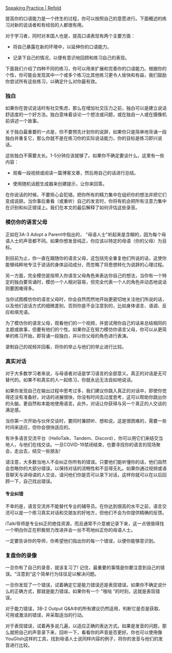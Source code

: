[Speaking Practice | Refold](https://refold.la/roadmap/stage-3/c/speaking-practice)

提高你的口语能力是一个终生的过程，你可以按照自己的意愿进行。下面概述的练习对新的说话者和有经验的人都很有用。

对于学习者，同时对本国人也是，提高口语表现有两个主要方面：

- 将自己暴露在新的环境中，以延伸你的口语能力。

- 记录下自己的情况，以便有意识地回顾和练习自己的表现。

下面我们介绍了四种不同的练习，你可以用来扩展和完善你的口语能力。根据你的个性，你可能会发现其中一个或多个练习比其他练习更令人愉快和有益，我们鼓励你尝试所有这些练习，以确定什么对你最有效。

### 独白

如果你在尝试说话时有社交焦虑，那么在增加社交压力之前，独白可以是建立说话舒适度的一个好方法。独白意味着谈论一个想法或问题，或在独自一人或在摄像机前讲述一个故事。

关于独白最重要的一点是，你不要预先计划你的说辞，如果你只是简单地背诵一段独白并重复它，那么你就不是在练习你的实际说话能力，你的目标是练习即兴说话。

这些独白不需要太长。1-5分钟应该就够了。如果你不确定要谈什么，这里有一些内容：

- 观看一段视频或阅读一篇博客文章，然后用自己的话进行总结。

- 使用随机话题生成器来创建提示，让你来回答。

在你说话的时候，不要担心会犯错。把你所有的精力集中在组织你的想法并把它们变成说辞。当你事后重看（或重听）自己的发言时，你将有机会把所有注意力集中在识别和纠正错误上。我们在本文的最后解释了如何评估这些录音。

### 模仿你的语言父母

正如在3A-3 Adopt a Parent中指出的， "母语人士"听起来是含糊的，因为每个母语人士的声音都不同。如果你想发音纯正，你应该以特定的母语（你的父母）为目标。

到目前为止，你一直在跟随你的语言父母，这包括完全重复他们所说的话，这使你能够纯粹地专注于说话的身体运动成分，而忽略了将思想转化为说辞的心理过程。

另一方面，完全模仿是指带入你语言父母角色来表达你自己的想法，当你有一个特定的独白要背诵时，模仿一个人相对容易，但完全代表一个人的角色并动态地说话则要困难得多。

当你试图模仿你的语言父母时，你会自然而然地开始更密切地关注他们所说的话，以及他们说话方式的细微差别，否则你是不会注意到的，比如身体语言、语调、反应和填充语。

为了模仿你的语言父母，观看他们的一个视频，并尝试用你自己的话来总结相同的主题或故事，但要有他们的个性。如果你正在努力模仿你语言父母，你可以从更简单的练习开始，即背诵一段独白，并以你父母的角色进行表演。

录制自己的视频并回看，将你的举止与他们的举止进行比较。

### 真实对话

对于大多数学习者来说，与母语者对话是学习语言的全部意义。真正的对话是无可替代的。如果不和真实的人一起练习，你就永远无法自如地说话。

如果你发现自己在输出过程中思考过多，我们建议你跳入真正的对话中，即使你觉得还没有准备好。对话的进展很快，你没有时间去过度思考，这可以帮助你跳出你的头脑，更自然和本能地使用语言。此外，对话让你获得与另一个真正的人交谈的满足感。

当你第一次开始与伙伴交谈时，要同时兼顾听、想和说，这是很困难的，需要一些时间来适应，但你会很快适应的。

有许多语言交流平台（HelloTalk、Tandem、Discord），你可以用它们来结交当地人，与他们在线交谈。一旦COVID-19禁闭结束，也要寻找你的语言的现场聚会，走出去，结交一些朋友!

请注意，大多数当地人不会纠正你所有的错误。只要他们能听懂你的话，他们自然会忽略你的大部分错误，以保持对话的流畅性和不显得无礼。如果你通过视频或语音聊天与讲母语的人交谈，请问他们你是否可以录下对话，这样你就可以在以后回顾一下，自己找出错误。

#### 专业纠错

不幸的是，语言交流并不能替代专业的辅导员。在你达到很高的水平之前，语言交流可以是一个练习真实对话和交朋友的好地方，但他们不会为你提供精确的反馈。

iTalki导师是专业纠正的绝佳资源，而且通常不介意被记录下来，这一点很值得找一个明白你正在积极努力改进并会一丝不苟地纠正你的母语人士。

一定要告诉你的导师，你希望他们指出你的每一个错误，以便你能够意识到。

### 复盘你的录像

一旦你有了自己的录音，就该复习了! 记住，最重要的事情是你要注意到自己的错误。“注意到”这个简单行为往往足以解决问题。

一旦你发现了一个错误，试着确定它是能力错误还是表现错误。如果你不确定说什么的正确方式，那就是能力错误。如果你有一个 "哦咄 "的时刻，这就是表现错误。

对于能力错误，3B-2 Output Q&A中的所有建议仍然适用，判断它是否是获取、可用或激活的错误，并采取适当的行动。

对于表现错误，试着再多说几遍，以适应正确的表达方式。如果是发音的问题，那么就把自己的声音录下来，回听一下，看看你的声音是否更好。你也可以使用像YouGlish这样的工具，找到母语人士说同样内容的例子，将你的发音与他们的发音进行比较。